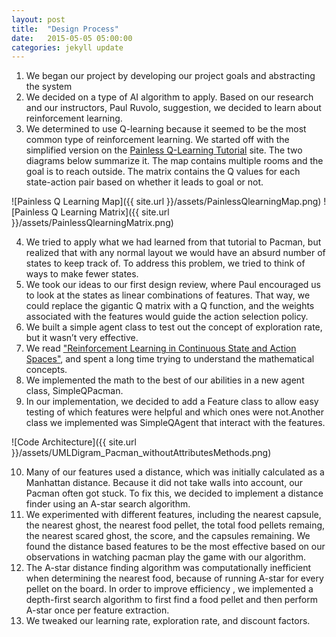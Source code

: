 ```yaml
---
layout: post
title:  "Design Process"
date:   2015-05-05 05:00:00
categories: jekyll update
---
```


1. We began our project by developing our project goals and abstracting the system
2. We decided on a type of AI algorithm to apply. Based on our research and our instructors, Paul Ruvolo, suggestion, we decided to learn about reinforcement learning.
3. We determined to use Q-learning because it seemed to be the most common type of reinforcement learning. We started off with the simplified version on the [Painless Q-Learning Tutorial](http://mnemstudio.org/path-finding-q-learning-tutorial.htm) site. The two diagrams below summarize it. The map contains multiple rooms and the goal is to reach outside. The matrix contains the Q values for each state-action pair based on whether it leads to goal or not. 

![Painless Q Learning Map]({{ site.url }}/assets/PainlessQlearningMap.png)
![Painless Q Learning Matrix]({{ site.url }}/assets/PainlessQlearningMatrix.png)

4. We tried to apply what we had learned from that tutorial to Pacman, but realized that with any normal layout we would have an absurd number of states to keep track of. To address this problem, we tried to think of ways to make fewer states.
5. We took our ideas to our first design review, where Paul encouraged us to look at the states as linear combinations of features. That way, we could replace the gigantic Q matrix with a Q function, and the weights associated with the features would guide the action selection policy.
6. We built a simple agent class to test out the concept of exploration rate, but it wasn’t very effective.
7. We read ["Reinforcement Learning in Continuous State and Action Spaces"](http://webdocs.cs.ualberta.ca/~vanhasse/papers/RL_in_Continuous_Spaces.pdf), and spent a long time trying to understand the mathematical concepts. 
8. We implemented the math to the best of our abilities in a new agent class, SimpleQPacman.
9. In our implementation, we decided to add a Feature class to allow easy testing of which features were helpful and which ones were not.Another class we implemented was SimpleQAgent that interact with the features.

![Code Architecture]({{ site.url }}/assets/UMLDigram_Pacman_withoutAttributesMethods.png)

10. Many of our features used a distance, which was initially calculated as a Manhattan distance. Because it did not take walls into account, our Pacman often got stuck. To fix this, we decided to implement a distance finder using an A-star search algorithm.
11. We experimented with different features, including the nearest capsule, the nearest ghost, the nearest food pellet, the total food pellets remaing, the nearest scared ghost, the score, and the capsules remaining. We found the distance based features to be the most effective based on our observations in watching pacman play the game with our algorithm. 
12. The A-star distance finding algorithm was computationally inefficient when determining the nearest food, because of running A-star for every pellet on the board. In order to improve efficiency , we implemented a depth-first search algorithm to first find a food pellet and then perform A-star once per feature extraction.
13. We tweaked our learning rate, exploration rate, and discount factors.



